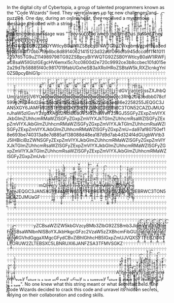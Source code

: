 In the digital city of Cybertopia, a group of talented programmers known as the "Code Wizards" lived. They were always up for new challenges and puzzles. One day, during an online heist, they received a mysterious message encoded with a string.

The encoded message was "Ṭ̢̛̣̳̲̘͕̥̫̯̞̺̞͗ͪ̔͑ͯ͒͢ͅh̸̨̗̤̩̖̫̻͚͔̥͕̳̺͆̓̋̔̍͛̎ͩ̉ͣ̀̕ĕ̷̙̲̗͖͑́̅̅̑̽̉̄͟y̡̲̤̲͎͉̞̹̩͚͖̘͚̮̒ͨ̅́̈̿̏͑̌͒̿̓ͧ͋͋́͗ ̶̈ͥ̾̋̽̒͌͐͆ͦ͗͆ͬ̿͏̸̵͍̮̤͖͖͍̝̖͍̳͍͕̭̫s̷̷̡̱̹̪̲̪̅̍̈͆͆̑͆͛͢ͅų̼̥̲̗̣̹͔͋͗̓̽̒̉̓̄ͅc̊͗̏͑́̉ͣ̄̒ͪ͂͂̈́̍̏̐̔̐͘͡҉̨͖͙̥͓͖̤̤̹̤ͅc̗̘̺̖̹̽̈́͌̐ͮ̇ͪ̐ͮ͂͆̈̉ͣ̕ͅeͫ̀̂͝҉̥̻̫͓̳̱͙̳͍̳̘͔͟ȩ̵̶̢͓̻̦͊̂ͨ̊ͮd̦̩̹͖̗̦̳͍̮̦̠̦̭ͮ͆ͩ̾͐̆ͨͨ͊̋̒ͥ͊ͨ̅͝ ̫̬͎̱͔͍̗͚̻̎̓̎̒̒͘w̞͍͍͎̖̭̼̼͈̝̩͑̑̈́̉ͦ̑̚͡h̷̶̯͇̱̝̻͚̖͎͕̗̣͖̞͛͋̅͋ͤ̄̉̿̾̍̀ͥ̈́̒͢eͯ͌̒ͪͪ̊҉̜͍̞n̷̡̝͔̦̣͎̪̗̼͉̜̣͉̳͓͖̫̂̋̔̿ͧ́͆ͬ̽͐͗ͨ ̨̡̩͖̜ͫ̋́́̄ͩ̍ͩͣ̊͟t̨̡̹̼̲͙͔ͯ̄͆̄̋͆̑̽͛̔̌̋ͨ̍ͦ̍͗ͫ͢͞h̵̵̳̳͙̣̩͎͔͕̰͍̮͍͕͉̬̋͗̈͗̂̇͋̒̾ͩ͆ͩ̏̕ͅē̈́̂͗͒͌ͫ̑̚͟҉̴̧̝̫͚͔͉͓̠͉̹̤̪̼̞̪̩̰ͅ ̵̮̖̤̬̥̯̘͎̘͕̤̹͙̄̂ͩ͊ͬ̌̀ţͤ̈̑͢͞͏̣̦̟̞̦̘͕̼̩̗i̷͙̙̫̲̦̰͚ͪͩ̇ͅm̙͉͇̰̰̺̝̫͚̠̠̩̹̭̟͇͍̀̐ͪ́̚͜ͅe̵̴̛͈̳̣̖̼͆ͥ̿͞ ͥ̎ͫ́ͥ̃҉̡͏̠͚̬̙̗͝ḩ̭̥̗̬̗̩̺̟̙͈̣͈̯ͦ̾̾́̀́á̢̖̹͙͕͗ͯͨͬ̄͛̄̃͛ͧͩ̚sͦ̿̿ͦ͐ͨͣͣ̈̉ͫ͛͊́ͭ͏̵̺̘̯̘̰̯̯̲͎͎̳̣̯̻̣͘͠ ̞̜̥͍͈̠͛̈̽̌̅̍̾͛ͣ͂ͧ͂̆̿ͣ̽͐͟p̵̛̖̳̤̖̻̙͔͔̼͍̭͇͕̖̱̞̆ͥ͗̊͛̇ͫ̒́͜ͅȧ̸̶͈̮̫͓͖̥̙̻͓̩͖̲̼̻͉̀ͧ̂ͯ͆͆͗̀̄͗ͮ̄̒͋̓̾ṣ̴͎̥̝̜͔̠̥̹̜̗͈̺̝̃ͭ̾̚͢͝ś̓̓̏́̔̐͑́̌ͨ͆͒̑̃̚͏̷̷͕̗̜͕̜͡e̷̛̫͍̜̘̜͇̤̦͙̼͈̤̞̤̖̙̱͎̔̍ͫ̓ͬͬ͂ͪ̑̃ͫ̄̐ͥͬͫͭ̀̕d̄̌̊̏̿̂҉̫͈̮͈͔̳͚͖͍̳̟̦͍
̸̴̟̬̫̗ͮ̔̆̽̽ͩ͗ͤ͌̎͛̀̚T̸͙̫̻̟̲̻̠͉͇͚̠͇̳̦̖͓͖̄ͤ̐̄̃ͮ̈́ͨh̫̻̤͕͇̯̫̽͗ͥ̊̍ͪ͋̓ͦ̉ͯͩ̅͠e̴̞͓̗̠̬̘̗͇͚͎̪̙̥͗̐̈͡yͦ̋̓̀̀̂͛̓̎̌̈̒̑̓͋͆̎̚͏͏͉͖̺͘͡ ͨ̿͊ͮ͂̐͏̶̶̗̭̙f̷͎̲̜̖̻͖̤̱̱̞̝̺͖̤͐ͫ̓ͧ̑͂ͭ͗͑ͭ̒ͦ̂̕͢a̷̷̴͎͉͕̮̔̏̆̉͌ͥ̉̆ͪ̾͂̒̍̔̒̚i̾̓͂͒̐ͮ̋͜͞͏̫͔͎͕̲͚̯̼͓͕̺̙̥̖͓̰l̷̨̞̟͍̳͍̺͚͙̼̰̺̣͓̞̓ͬ̓ͨͣͬ͛͊̏̅͢ ̛̦̳͔͉̜̦̺̰̪͈͙̦̙͛͆ͩ̌͗̆ͥͪ͜w̢̡͔̖̲̺̹̫̣̝̠͓̞̹̬̖͗̈́͆̿̐̃̅͋̐͋̊̓̎́̉ͥ͘ͅh̸̡̹̙͖̰͇̲̱̙̗͗̅ͥͫ̈́ͨ̈́ͧͦ̐ͭ́ͦͤͬ̎͘̕ͅȇ͑̅ͦͬ̋̒ͨͪ̾ͧ̒̋ͭͯ̿ͤ̚҉̛̯͍̠̳̗͍̺͚͇̞͚͉̘̥n̸̞̞͇̰̪̲͇͔̜͖̜̳̹̲̣̗̅͛ͪ̇ͤͨ͘͢ ̵́̿̽ͪ̊̔̉͑ͤ͡͡҉̙̗͕̯̯̭͉t̞̤̰͕͙͖̜̥̱̠̂ͬ́ͪͮ̽ͩ̔̉̊ͫ̀͡h̫͈̟̙͇͕̘̓ͮ̒͋ͫ̇̇̏͞e̢̡̥͇̼̩͖̣̠ͧ̀̐͒̇̓̋̓ͭ͋ͯ̅̄̀̀ͅỳ̮̤̯̳̘̆́́ͦ͘ ͩ̎̆͏̶̢̱̭͇͙͝n̟̞̝̱̹̩̝͍͔ͪ͌ͪ͂ͦ̋̆̊ͫͨ͐͌̃͂ͣ̚͘ę̹͖̦̗̪̝̱̪͚̠ͨ͋ͤ̊̎̂ͧ̓͗̄͑͂̀̚͜͝ͅȇ̡̢̠͙̮͓͂̽̿ͩ̀̅͘d͇͖͉̱͕͖̗͓̪̝̙̹̯͐̓̈̒́ ̴͎̖̞͎̖̽͐̄̒͆́͐̊̈́͐ͨ͋̀͢h̢̗̗̮̞͎̮̳ͩͨ̂́i̓́̇ͩ̐͋ͣͪ҉̡̡̡̼̬͙͍͉̪̣̮̯̲̥͔͇m̷̏̌ͯ̓ͤ͂ͥ̐̄ͬ́̇ͦ͠͏̛͎̮̪̬̯̲̙TG92TG92ZSB0YWtlcyB0aW1lZSBpcyBiYWTG9uZWxpbmVzcwf9ca3ed1006583ff70bb719a6bc8d89140621415123d32a6f066dfb945dccd6f1141011229765TG9uZ114989798TG92ZSBpcyBiYWQTG92ZSB0YWtlcyB0aW1lRWFjaCBsaW5lIGlzIGEgcHV6emxl5c7cc0800d2e720c9992ce3b8ccbec101d015e2a29d7b58885f40c9817019fabUGxheSB3aXRoIHRoZSBtaW5k,RXZlcnkgYnl0ZSBpcyBhIG1p🕆🕆🕆🕆🕆🕆🕆🕆🕆🕆🕆🕆🕆🕆🕆🕆🕆🕆🕆🕆🕆🕆🕆🕆🕆🕆🕆🕆🕆🕆🕆🕆🕆🕆🕆🕆🕆🕆🕆🕆🕆🕆🕆🕆🕆🕆🕆🕆🕆🕆🕆🕆🕆🕆🕆🕆🕆🕆🕆🕆🕆🕆🕆🕆🕆🕆🕆🕆🕆🕆🕆🕆🕆🕆🕆🕆🕆🕆🕆🕆🕆🕆🕆🕆🕆🕆🕆🕆🕆🕆🕆🕆🕆🕆🕆🕆🕆🕆🕆🕆🕆🕆🕆🕆🕆🕆🕆🕆🕆🕆🕆🕆🕆🕆🕆🕆🕆🕆🕆🕆🕆🕆🕆🕆🕆🕆🕆🕆🕆🕆🕆🕆🕆🕆🕆🕆🕆🕆🕆🕆🕆🕆🕆🕆🕆🕆🕆🕆🕆🕆🕆🕆🕆🕆🕆🕆🕆🕆🕆🕆🕆🕆🕆🕆🕆🕆🕆🕆🕆🕆🕆🕆🕆🕆🕆🕆🕆🕆🕆🕆🕆🕆🕆🕆🕆🕆🕆🕆🕆🕆🕆🕆🕆🕆🕆🕆🕆🕆🕆🕆🕆🕆🕆🕆🕆🕆🕆🕆🕆dGVī̢̙̜̘̦́͋̃̿̓͋͒r̘̘͙̟͈͙̼ͨa̠ͬ͗͑͝n͚̥͖͇̝͐̈̌̄͋͞t̠̻̹ͪ́͋e̗͔̳̠̗͚̖ͦ͌̂͂ͥs̘̣̄̿̄̆ţ̺̟͍̲́ssZXJhbQUmī̢̙̜̘̦́͋̃̿̓͋͒r̘̘͙̟͈͙̼ͨa̠ͬ͗͑͝n͚̥͖͇̝͐̈̌̄͋͞t̠̻̹ͪ́͋e̗͔̳̠̗͚̖ͦ͌̂͂ͥs̘̣̄̿̄̆ţ̺̟͍̲́V6YQ̴̵̠̱̲̩͕̟̣͍̟̱̙͔͙̭̲͎̍̐͋͋ͮ͆͆̅̚͡͝ȯ̵̴̫͍̙̦̪̳̘͖͚̥̰͔̩̗̞̃̃̑ͣ̓̀͜ͅvͩͦ̔̾҉̴̜͔̫̬̤͖̝̦͉͙̩͕͉͕͎͡e̡̘̖̼̞̰̙̜̼̘̘̰̜̮̲͖͙ͪ̆͂ͮ̐̏̅̀ͫ͗̔̆̋̀͘͞l̴̵̠̱̲̩͕̟̣͍̟̱̙͔͙̭̲͎̍̐͋͋ͮ͆͆̅̚͡͝ȯ̵̴̫͍̙̦̪̳̘͖͚̥̰͔̩̗̞̃̃̑ͣ̓̀͜ͅvͩͦ̔̾҉̴̜͔̫̬̤͖̝̦͉͙̩͕͉͕͎͡e̡̘̖̼̞̰̙̜̼̘̘̰̜̮̲͖͙ͪ̆͂ͮ̐̏̅̀ͫ͗̔̆̋̀͘͞l̴̵̠̱̲̩͕̟̣͍̟̱̙͔͙̭̲͎̍̐͋͋ͮ͆͆̅̚͡͝ȯ̵̴̫͍̙̦̪̳̘͖͚̥̰͔̩̗̞̃̃̑ͣ̓̀͜ͅvͩͦ̔̾҉̴̜͔̫̬̤͖̝̦͉͙̩͕͉͕͎͡e̡̘̖̼̞̰̙̜̼̘̘̰̜̮̲͖͙ͪ̆͂ͮ̐̏̅̀ͫ͗̔̆̋̀͘͞l̴̵̠̱̲̩͕̟̣͍̟̱̙͔͙̭̲͎̍̐͋͋ͮ͆͆̅̚͡͝ȯ̵̴̫͍̙̦̪̳̘͖͚̥̰͔̩̗̞̃̃̑ͣ̓̀͜ͅvͩͦ̔̾҉̴̜͔̫̬̤͖̝̦͉͙̩͕͉͕͎͡e̡̘̖̼̞̰̙̜̼̘̘̰̜̮̲͖͙ͪ̆͂ͮ̐̏̅̀ͫ͗̔̆̋̀͘͞l̴̵̠̱̲̩͕̟̣͍̟̱̙͔͙̭̲͎̍̐͋͋ͮ͆͆̅̚͡͝ȯ̵̴̫͍̙̦̪̳̘͖͚̥̰͔̩̗̞̃̃̑ͣ̓̀͜ͅvͩͦ̔̾҉̴̜͔̫̬̤͖̝̦͉͙̩͕͉͕͎͡e̡̘̖̼̞̰̙̜̼̘̘̰̜̮̲͖͙ͪ̆͂ͮ̐̏̅̀ͫ͗̔̆̋̀͘͞l̴̵̠̱̲̩͕̟̣͍̟̱̙͔͙̭̲͎̍̐͋͋ͮ͆͆̅̚͡͝ȯ̵̴̫͍̙̦̪̳̘͖͚̥̰͔̩̗̞̃̃̑ͣ̓̀͜ͅvͩͦ̔̾҉̴̜͔̫̬̤͖̝̦͉͙̩͕͉͕͎͡e̡̘̖̼̞̰̙̜̼̘̘̰̜̮̲͖͙ͪ̆͂ͮ̐̏̅̀ͫ͗̔̆̋̀͘͞l̴̵̠̱̲̩͕̟̣͍̟̱̙͔͙̭̲͎̍̐͋͋ͮ͆͆̅̚͡͝ȯ̵̴̫͍̙̦̪̳̘͖͚̥̰͔̩̗̞̃̃̑ͣ̓̀͜ͅvͩͦ̔̾҉̴̜͔̫̬̤͖̝̦͉͙̩͕͉͕͎͡e̡̘̖̼̞̰̙̜̼̘̘̰̜̮̲͖͙ͪ̆͂ͮ̐̏̅̀ͫ͗̔̆̋̀͘͞l̴̵̠̱̲̩͕̟̣͍̟̱̙͔͙̭̲͎̍̐͋͋ͮ͆͆̅̚͡͝ȯ̵̴̫͍̙̦̪̳̘͖͚̥̰͔̩̗̞̃̃̑ͣ̓̀͜ͅvͩͦ̔̾҉̴̜͔̫̬̤͖̝̦͉͙̩͕͉͕͎͡e̡̘̖̼̞̰̙̜̼̘̘̰̜̮̲͖͙ͪ̆͂ͮ̐̏̅̀ͫ͗̔̆̋̀͘͞l̴̵̠̱̲̩͕̟̣͍̟̱̙͔͙̭̲͎̍̐͋͋ͮ͆͆̅̚͡͝ȯ̵̴̫͍̙̦̪̳̘͖͚̥̰͔̩̗̞̃̃̑ͣ̓̀͜ͅvͩͦ̔̾҉̴̜͔̫̬̤͖̝̦͉͙̩͕͉͕͎͡e̡̘̖̼̞̰̙̜̼̘̘̰̜̮̲͖͙ͪ̆͂ͮ̐̏̅̀ͫ͗̔̆̋̀͘͞c3Rha2Ue3bdbb078cf599e2f8464d2aec58fc491f492fa38d3c0b22a5e3ee86e2258255JEQGC3JAN5XGY6JAMFWGS5TFEBRGKY3BOVZWKICJEBRWC3TON52CAZDJMUQnJhaW5zIGxvY2sgdXAgd2hlbiB0aGV5IGZhaWwT25lIGJ5SGFyZExpZmVIYXJkbGlmZUhhcmRMaWZlSGFyZGxpZmVIYXJkTGlmZUhhcmRsaWZlSGFyZExpZmVIYXJkbGlmZUhhcmRMaWZlSGFyZGxpZmVIYXJkTGlmZUhhcmRsaWZlSGFyZExpZmVIYXJkbGlmZUhhcmRMaWZlSGFyZGxpZmU=da97af80750ef18e693be740313a8e7d885af138088d48ea187d9d7ab4d324f4dGUgbWVtb3J5IHBlciBzZWNSGFyZExpZmVIYXJkbGlmZUhhcmRMaWZlSGFyZGxpZmVIYXJkTGlmZUhhcmRsaWZlSGFyZExpZmVIYXJkbGlmZUhhcmRMaWZlSGFyZGxpZmVIYXJkTGlmZUhhcmRsaWZlSGFyZExpZmVIYXJkbGlmZUhhcmRMaWZlSGFyZGxpZmUvb🕆🕆🕆🕆🕆🕆🕆🕆🕆🕆🕆🕆🕆🕆🕆🕆🕆🕆🕆🕆🕆🕆🕆🕆🕆🕆🕆🕆🕆🕆🕆🕆🕆🕆🕆🕆🕆🕆🕆🕆🕆🕆🕆🕆🕆🕆🕆🕆🕆🕆🕆🕆🕆🕆🕆🕆🕆🕆🕆🕆🕆🕆🕆🕆🕆🕆🕆🕆🕆🕆🕆🕆🕆🕆🕆🕆🕆🕆🕆🕆🕆🕆🕆🕆🕆🕆🕆🕆🕆🕆🕆🕆🕆🕆🕆🕆🕆🕆🕆🕆🕆🕆🕆🕆🕆🕆🕆🕆🕆🕆🕆🕆🕆🕆🕆🕆🕆🕆🕆🕆🕆🕆🕆🕆🕆🕆🕆🕆🕆🕆🕆🕆🕆🕆🕆🕆🕆🕆🕆🕆🕆🕆🕆🕆🕆🕆🕆🕆🕆🕆🕆🕆🕆🕆🕆🕆🕆🕆🕆🕆🕆🕆🕆🕆🕆🕆🕆🕆🕆🕆🕆🕆🕆🕆🕆🕆🕆🕆🕆🕆🕆🕆🕆🕆🕆🕆🕆🕆🕆🕆🕆🕆🕆🕆🕆🕆🕆🕆🕆🕆🕆🕆🕆🕆🕆🕆🕆🕆🕆🕆🕆🕆🕆🕆🕆🕆🕆🕆🕆🕆🕆🕆🕆🕆🕆🕆🕆🕆🕆🕆🕆🕆🕆🕆🕆🕆🕆🕆🕆🕆🕆🕆🕆🕆🕆🕆🕆🕆🕆🕆🕆🕆🕆🕆🕆🕆🕆🕆🕆🕆🕆🕆🕆🕆🕆🕆🕆🕆🕆🕆🕆🕆🕆🕆🕆🕆🕆🕆🕆🕆🕆🕆🕆🕆🕆🕆🕆🕆🕆🕆🕆🕆🕆🕆🕆🕆🕆mQE̵͙̩͉̮̭͉̦̓̈̈́͘v̶̧ͣͣ̆̿̀̇ͦ͋̐̈́̏͏͔̜̯̝͓̩̘͈̗è̡̜̪͈̣̹͓̙͎̜̜̹͉̻͋ͧ̈́ͪ̆̓͜ͅr̢̪̝̘̙͎̼͙͔̖̫̩̭̳̼͎ͥ̾͐ͯͩ͢͡y̠̞̻͙̭͖͗͗̆ͬͯ̂̾́͋̋͑͋̕ ̧͉̺̱̱̙͐ͥ͆̈́͋ͨ̊̌̏͐̇ͪf̦̲̣ͤ̿ͤ̈̒̇̉͋̀̀a͔̟͕̘͙͍̖͉͕̭̺̥̖̘̥̮̺̜͒͋ͥ̐ͤͨ̎̽ͫ͢į̶̛̱͖̣̰̣̲͉̟̥̥̗̩ͨ̒ͪ͐̾̔͆ͮͣͫͫͧͦ̚l̸̰̖͎͖̣̯͍͇̤͚͂ͮ͆ͦͥ̎̅͐̒ͮ̀ͣ̒̍̚ͅu̵̦͉̻͙͈̗̝̗ͪͭ̓ͧ͊̈ͣr̺̠̱͔̼̖͍̲̔̽̃̈́ͬ͞e̙̺̥̻̲̱͊ͯ͗͗͒̔̈ͥ͂͢ ̴̡̛̼̞̞̣̳̖̙͙̪͇̦̥͖̊̋ͯ͛̆͛̊ͭ̚ï̐͐̇͂̂͆ͫͥͬ̽̍̿̄̂͏̧̯̮̼͙͔̮͉̤̠̕͢s̵̩͓̰̭̬̪̺͖̤̙̭̬̬̓ͯͯ̔͋ͬ̈́̇͊̆ͅ ̴̵̗͉̥̥̖͔̯̬̻̟̮̝̦͕ͪ̔ͧ̂͢͞ā͊̈̾͑́ͨ͑͆̋ͩ̒͌̐͊ͬ͋̚҉̯̬̟̘ ̶͙̩̟͎̺̟̼̯̪̲̩̱͈̹͐̅̾̿̒̿͐ͪ̿͒͛̇l̒͆̍́͏̱̱͍̼̘͓̭̻͔̪ó͕̟̩̰̦ͦ̂ͣ̌̓̃̍̎͢͟͡v̼͇̰̳̬̟̬̩̺͇̠̒ͩ̂́́̚͢ͅe̶͇̗͕̠̭̟̽ͫ̿̓͂̌͊ͣ̓̆͂̀̾̃̈́̑̂ͩ͢ ̵̧̹͎̤̪̤͙̞̰̳͐ͫ̇̅ͤ̏̀ͫ̃͟a͖̮͕̱̺̩̙̻͈̣̹͙͕͎̲͒̈́̈́̒ͬ̎̇ͬ̋̿̌̚̕͝n̡̨̛̘̫͍̬͓͉̝̩̱̤͖͌̄̉̿̏͞d̴̷̷͉͎͈̯͈̥͎̞̜̪̈̽̉̐̅͒͋́̒̓ͣͩͬ̆̉́̚ ̶̶͒̈̑̚͏̪̯̟͘e̷̡̼̘͇͓̪̟̞̬͇͈͖̥͖͂̏̉̉ͣv̸̹̣̬̺̤̭͐ͦ̄ͥͫ͐̈ͩ͋ͬͫͬ́͗̕͡e̸͉̼̝͔̝̬͇͓͔̪̳̙̮̫ͪͬ͐̊̈́̍̎̀́͢ŕ̸̵̨̯̘̲͙̖̘̱͚̱͔̝͔͉̠͈̩͇̻̽̀͛̓ͫ̿̄͘y̴̛̛̳̦̙̯͍̫͇͖͎̬͐͗̆͑̊͊̏̽ ̵̭̪͖͍̙͕͓̳̺̯̜͎̪͈̯̗̲̱͑̈́͒ͭͨv̡̲͉̮͙̹̲͔͇̠͎͎̜ͩ̈́̈́̀ͣ͜͡ͅͅî͍̦̻̰̭̺͍͉̠̯̙̲͇͙͖̘̯ͦ̉̑̅͠c̅̍̅ͣ̈́͛͛͏̮̘̻̻̱̤̺̲̹͈͔̹͖̼̺̺͘t̉ͯ̄̍̏҉̷̛̰̘̯̭̥̜̻̤̙̬̜͠ơ̧̨̳̘̻̦̥͕̄͂͊̌ͪͫ̎͌̈́̄ͥ͛̔ͨ̽̀r̷̛̯̘̳̭̜̳̳̲̊ͣ̈̕y̸̴͇̱̝̜̮͎̠͈̎ͯ͗ͫ́̿ ̅̓̈ͨͩͥ̓̐̊ͨ̅̐ͤ҉̹͚̮̩͔i̧̛̖͍̖̩̥̺̱̦̞̲̹̜̞ͯ̈́ͣ̒͝ͅs̶̷̢͍͉̗̹͙̳̻̳͕̤ͧ̋ͧͮ͊͗̇ͧ͗͊̿̓̾ͅ ̵̷̵̦̦͇͔̜̣͚̙͉̪͎̑̑̇̈͐ͪ͐ͨ͑̀̍ͥ̋̃́ͅą̬͈͚̠̥̤͈̘̦͖͚̰͓̮ͧ̌̐̂ ̛̯̯̟̖͚̪͉͎͇̼̟̲̠̹̪ͦ̊͒̍̄̓̂̐̀̆hͤ̉̓͟҉̙̲̘̠̞̻̖̮͕̥̲͓a͚̠̦̬̟̬̱̤̦̤͇͑̏ͭ̂͌̈̽̒̓̌ͥ́͟t̸̛͚͚̟̠͔̯̩̗̉̅͌̌͑͋̚͜e̴̍̿̌̔́͘͏̬̙̬̮̥̱̳̭̗̥͔̬̻̠̠̲̞JEQGC3JAN5XGY6JAMFWGS5TFEBRGKY3BOVZWKICJEBRWC3TON52CAZDJMUaGF🕆🕆🕆🕆🕆🕆🕆🕆🕆🕆🕆🕆🕆🕆🕆🕆🕆🕆🕆🕆🕆🕆🕆🕆🕆🕆🕆🕆🕆🕆🕆🕆🕆🕆🕆🕆🕆🕆🕆🕆🕆🕆🕆🕆🕆🕆🕆🕆🕆🕆🕆🕆🕆🕆🕆🕆🕆🕆🕆🕆🕆🕆🕆🕆🕆🕆🕆🕆🕆🕆🕆🕆🕆🕆🕆🕆🕆🕆🕆🕆🕆🕆🕆🕆🕆🕆🕆🕆🕆🕆🕆🕆🕆🕆🕆🕆🕆🕆🕆🕆🕆🕆🕆🕆🕆🕆🕆🕆🕆🕆🕆🕆🕆🕆🕆🕆🕆🕆🕆🕆🕆🕆🕆🕆🕆🕆🕆🕆🕆🕆🕆🕆🕆🕆🕆🕆🕆🕆🕆🕆🕆🕆🕆🕆🕆🕆🕆🕆🕆🕆🕆🕆🕆🕆🕆🕆🕆🕆🕆🕆🕆🕆🕆🕆🕆🕆🕆🕆🕆🕆🕆🕆🕆🕆🕆🕆🕆🕆🕆🕆🕆🕆🕆🕆🕆🕆🕆🕆🕆🕆🕆🕆🕆🕆🕆🕆🕆🕆🕆🕆🕆🕆🕆🕆🕆🕆🕆🕆🕆🕆🕆🕆🕆🕆🕆🕆🕆🕆🕆🕆🕆🕆🕆🕆🕆🕆🕆🕆🕆🕆🕆🕆🕆🕆🕆🕆🕆🕆🕆🕆🕆🕆🕆🕆🕆🕆🕆🕆🕆🕆🕆🕆🕆🕆🕆🕆🕆🕆🕆🕆🕆🕆🕆🕆🕆🕆🕆🕆🕆🕆🕆🕆🕆🕆🕆🕆🕆🕆🕆🕆🕆🕆🕆🕆🕆🕆🕆🕆🕆🕆🕆🕆🕆🕆🕆🕆🕆yZCBsaWZlZW5kbGVzcyBMb3ZlbG92ZSBmb3JldmVyVGltZRmFrZSBsaWNlbnNlSBoYXJkbHkgcGFzc2VzaW5zZXBhcmFibGUl̢̛̖̤ͬ̃ͪͮi̡̡̭̘̦̞̖͔̳̋͆ͫͪ͌̐̈f̝͍̙̂̄̐͌̓ͦͫ̌͜͡ȩ̸̠͒͊͑l̢̛̖̤ͬ̃ͪͮi̡̡̭̘̦̞̖͔̳̋͆ͫͪ͌̐̈f̝͍̙̂̄̐͌̓ͦͫ̌͜͡ȩ̸̠͒͊͑l̢̛̖̤ͬ̃ͪͮi̡̡̭̘̦̞̖͔̳̋͆ͫͪ͌̐̈f̝͍̙̂̄̐͌̓ͦͫ̌͜͡ȩ̸̠͒͊͑l̢̛̖̤ͬ̃ͪͮi̡̡̭̘̦̞̖͔̳̋͆ͫͪ͌̐̈f̝͍̙̂̄̐͌̓ͦͫ̌͜͡ȩ̸̠͒͊͑l̢̛̖̤ͬ̃ͪͮi̡̡̭̘̦̞̖͔̳̋͆ͫͪ͌̐̈f̝͍̙̂̄̐͌̓ͦͫ̌͜͡ȩ̸̠͒͊͑l̢̛̖̤ͬ̃ͪͮi̡̡̭̘̦̞̖͔̳̋͆ͫͪ͌̐̈f̝͍̙̂̄̐͌̓ͦͫ̌͜͡ȩ̸̠͒͊͑RGVhdGggaXMgcGFydCBvZiBhIGhhcHB5IGxpZmUJVQXSYTFEBZW63LFORUW2ZLTEBSXC5LBNRUXI6JANFZSA3TFMVSGKZ🕆🕆🕆🕆🕆🕆🕆🕆🕆🕆🕆🕆🕆🕆🕆🕆🕆🕆🕆🕆🕆🕆🕆🕆🕆🕆🕆🕆🕆🕆🕆🕆🕆🕆🕆🕆🕆🕆🕆🕆🕆🕆🕆🕆🕆🕆🕆🕆🕆🕆🕆🕆🕆🕆🕆🕆🕆🕆🕆🕆🕆🕆🕆🕆🕆🕆🕆🕆🕆🕆🕆🕆🕆🕆🕆🕆🕆🕆🕆🕆🕆🕆🕆🕆🕆🕆🕆🕆🕆🕆🕆🕆🕆🕆🕆🕆🕆🕆🕆🕆🕆🕆🕆🕆🕆🕆🕆🕆🕆🕆🕆🕆🕆🕆🕆🕆🕆🕆🕆🕆🕆🕆🕆🕆🕆🕆🕆🕆🕆🕆🕆🕆🕆🕆🕆🕆🕆🕆🕆🕆🕆🕆🕆🕆🕆🕆🕆🕆🕆🕆🕆🕆🕆🕆🕆🕆🕆🕆🕆🕆🕆🕆🕆🕆🕆🕆🕆🕆🕆🕆🕆🕆🕆🕆🕆🕆🕆🕆🕆🕆🕆🕆🕆🕆🕆🕆🕆🕆🕆🕆🕆🕆🕆🕆🕆🕆🕆🕆🕆🕆🕆🕆🕆🕆🕆🕆🕆🕆🕆🕆🕆🕆🕆🕆🕆🕆🕆🕆🕆🕆🕆🕆🕆🕆🕆🕆🕆🕆🕆🕆🕆🕆🕆🕆🕆🕆🕆🕆🕆🕆🕆🕆🕆🕆🕆🕆🕆🕆🕆🕆🕆🕆🕆🕆🕆🕆🕆🕆🕆🕆🕆🕆🕆🕆🕆🕆🕆🕆🕆🕆🕆🕆🕆🕆🕆🕆🕆🕆🕆🕆🕆🕆🕆🕆🕆🕆🕆🕆🕆🕆🕆🕆🕆🕆🕆🕆🕆AT͎͍̣͚̻͚̲̲͚̙͙͙͐ͬ͐ͨ͌ͫ̈̊̕ͅh̍͗̍ͥ̈́ͤ͆͂̊̅̽҉͍͕͈̩̜̻̭̠̖̻̪͓͉̹̱ȩ̴͎̩̞̙͇̝̣̖̮͚͈͕̱̭̹̝ͣ̌͋͐̅͊ͦ̅̏͐ͯ͐ͅͅ ̴̧̨̘̦̯̱͙̎ͩͨ̆͂ͣ̓ͯ̂ͤ̆ͥ͗͜s̵͙̻͚̥̤̫̭̟͍͌̎̐̍͛͟͞ṫ̴̢̧̩̠͈̼̥̠̝͑̿̿͐̆ͯ̍ͪ̔ͥ́́o̸̅ͭ̏̆̚͡҉̵̹͇͍̬͚̹͙͉͙̲̳̻̤̘̯͙ŗ̤̳͙͔͖̠̞͍̙̤̦͈͆͂̐͘ỵ̸̨̨̼̣̙͉̱̣̝̲̖̗̙̼̬̘͉̟̍ͨ̆͛ͧ̃ͨ̎͛̚ ̡̛͔̜͙̜̤̩͓̪̲͙͖̔ͣͬ͛̑̌̓͢ͅͅi̽ͨ̍̀̊̄̾̃ͧ̍ͤ̾ͪ͢͏͈͉̗̺̻̀͡s̴̢̛͔͈̪̑̋̅̓̓͛̓̉͋͟ ͖̝̣̩̫̱̟̟̰̐̂̒͒ͨ̈̓͆̆̎̚͡͝b̩̤͖̝̄͛ͫͦ̒ͤ̃́͆ͧ̀͘i̵̛͇̯̗̰͕̝͈ͬ̉ͧ͊̂͋ͩͬ̆ͥ̄̔̓̒̌̃͟t̵̻̣͇̖̘̬̜ͮͭ͗ͣ͂ͩͦ̚̚ͅt͍̘̪͓̝̘͇̩̩͇̻̱̤̤̘̹́͆͐ͭ͊͊̓̅̑̌͋ͯ̇̒͑̽ͣ͟͡e̷̛͔͙̣̺̻̲̯͇̳̤̥̺̱ͯ̋̔̔͗̈̎̇ͣ͜ṙ̡͔͎͚̦ͧ̋̿͗̑͂̏ͅ ̶̼̠̠̳̝̜͙̻̭̭̞͎̙̝͊̀͂ͣͨ̊̾ͩ̊ͭ͗̇̅ͅͅa̧̠̼̥̱̹͈͍̼̣̠̎ͤ̊̃̉ͤ̓̂̓͒̍̔̀ͥ̀͘͞n̛̤̟͍͇͗̾̔ͭ̽̏ͯ͝d̶̝̘̗̘̞̤ͪͩ̓̉ͤ̐̆̒̅̚͜͞ ̨̝̥̹̯͉̼̯̖̦̮͙̰͋̓̓͒̈̀w̞͎̯̹̹̯̳̙͍̻͉̟̼͖̜͈̲͋̒̊͊ͩ̒̃ͫ́͝ͅǒ̸̵̘̞͎̖̾ͣ͡n̽͊ͤ̓̀͗ͣ̅͆̊̎̋ͣͥͬ͋̀͏͏̞̜̦ₑᵥₑᵣy fₐᵢₗᵤᵣₑ ᵢₛ ₐ ₗₒᵥₑ ₐₙd ₑᵥₑᵣy ᵥᵢcₜₒᵣy ᵢₛ ₐ ₕₐₜₑₑᵥₑᵣy fₐᵢₗᵤᵣₑ ᵢₛ ₐ ₗₒᵥₑ ₐₙd ₑᵥₑᵣy ᵥᵢcₜₒᵣy ᵢₛ ₐ ₕₐₜₑ". No one knew what this string meant or what secrets it held. The Code Wizards decided to crack this code and unravel its hidden secrets, relying on their collaboration and coding skills.
